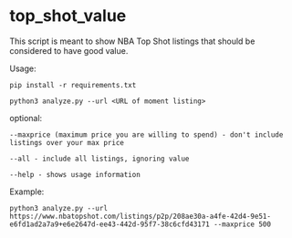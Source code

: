 # top_shot_value

This script is meant to show NBA Top Shot listings that should be considered to have good value.

Usage: 



```
pip install -r requirements.txt

python3 analyze.py --url <URL of moment listing>
```

optional:

`--maxprice (maximum price you are willing to spend) - don't include listings over your max price`

`--all - include all listings, ignoring value`

`--help - shows usage information`



Example:



`python3 analyze.py --url https://www.nbatopshot.com/listings/p2p/208ae30a-a4fe-42d4-9e51-e6fd1ad2a7a9+e6e2647d-ee43-442d-95f7-38c6cfd43171 --maxprice 500`
